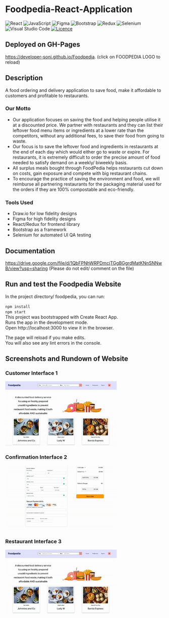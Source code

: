 # Foodpedia-React-Application

![React](https://img.shields.io/badge/react-%2320232a.svg?style=for-the-badge&logo=react&logoColor=%2361DAFB)
![JavaScript](https://img.shields.io/badge/javascript-%23323330.svg?style=for-the-badge&logo=javascript&logoColor=%23F7DF1E)
![Figma](https://img.shields.io/badge/figma-%23F24E1E.svg?style=for-the-badge&logo=figma&logoColor=white)
![Bootstrap](https://img.shields.io/badge/bootstrap-%23563D7C.svg?style=for-the-badge&logo=bootstrap&logoColor=white)
![Redux](https://img.shields.io/badge/redux-%23593d88.svg?style=for-the-badge&logo=redux&logoColor=white)
![Selenium](https://img.shields.io/badge/-selenium-%43B02A?style=for-the-badge&logo=selenium&logoColor=white)
![Visual Studio Code](https://img.shields.io/badge/Visual%20Studio%20Code-0078d7.svg?style=for-the-badge&logo=visual-studio-code&logoColor=white)
[![Licence](https://img.shields.io/github/license/Ileriayo/markdown-badges?style=for-the-badge)](./LICENSE)

## Deployed on GH-Pages
https://developer-soni.github.io/Foodpedia. (click on FOODPEDIA LOGO to reload)

## Description
A food ordering and delivery application to save food, make it affordable to customers and profitable to restaurants.

### Our Motto 
* Our application focuses on saving the food and helping people utilise it at a discounted price. We partner with restaurants and they can list their leftover food menu items or ingredients at a lower rate than the competitors, without any additional fees, to save their food from going to waste. 
* Our focus is to save the leftover food and ingredients in restaurants at the end of each day which would either go to waste or expire. For restaurants, it is extremely difficult to order the precise amount of food needed to satisfy demand on a weekly/ biweekly basis. 
* All surplus meals bought through FoodPedia
helps restaurants cut down on costs, gain exposure and compete with big
restaurant chains. 
* To encourage the practice of saving the environment and
food, we will reimburse all partnering restaurants for the packaging material
used for the orders if they are 100% compostable and eco-friendly.

### Tools Used 
- Draw.io for low fidelity designs
- Figma for high fidelity designs
- React/Redux for frontend library
- Bootstrap as a framework
- Selenium for automated UI QA testing

## Documentation
https://drive.google.com/file/d/1QbFPNhWRPDmcjTGgBGgrdMatKNnSNNwB/view?usp=sharing (Please do not edit/ comment on the file)

## Run and test the Foodpedia Website
In the project directory/ foodpedia, you can run:

`npm install` \
`npm start` \
This project was bootstrapped with Create React App. <br/>
Runs the app in the development mode. <br/>
Open http://localhost:3000 to view it in the browser.

The page will reload if you make edits.\
You will also see any lint errors in the console.

## Screenshots and Rundown of Website

### Customer Interface 1
<img src="cust1.gif" alt="CustomerInterface!" width="70%"/>

### Confirmation Interface 2
<img src="cust2.gif" alt="CustomerInterface!" width="70%"/>

### Restaurant Interface 3
<img src="rest1.gif" alt="RestaurantInterface!" width="70%"/>





